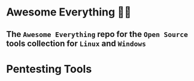 # Awesome Everything 👾👾
The `Awesome Everything` repo for the `Open Source` tools collection for `Linux` and `Windows`
----

# Pentesting Tools

